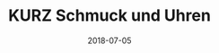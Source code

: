 ﻿---
title:          "KURZ Schmuck und Uhren"
date:           "2018-07-05"
draft:          false
robotsExclude:  true
forceNowrap:    false
---
